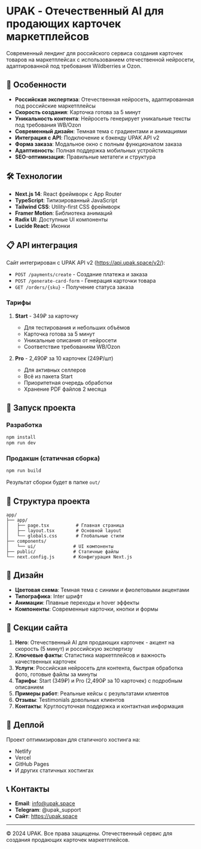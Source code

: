 
# UPAK - Отечественный AI для продающих карточек маркетплейсов

Современный лендинг для российского сервиса создания карточек товаров на маркетплейсах с использованием отечественной нейросети, адаптированной под требования Wildberries и Ozon.

## 🚀 Особенности

- **Российская экспертиза**: Отечественная нейросеть, адаптированная под российские маркетплейсы
- **Скорость создания**: Карточка готова за 5 минут
- **Уникальность контента**: Нейросеть генерирует уникальные тексты под требования WB/Ozon
- **Современный дизайн**: Темная тема с градиентами и анимациями
- **Интеграция с API**: Подключение к бэкенду UPAK API v2
- **Форма заказа**: Модальное окно с полным функционалом заказа
- **Адаптивность**: Полная поддержка мобильных устройств
- **SEO-оптимизация**: Правильные метатеги и структура

## 🛠️ Технологии

- **Next.js 14**: React фреймворк с App Router
- **TypeScript**: Типизированный JavaScript
- **Tailwind CSS**: Utility-first CSS фреймворк
- **Framer Motion**: Библиотека анимаций
- **Radix UI**: Доступные UI компоненты
- **Lucide React**: Иконки

## 📋 API интеграция

Сайт интегрирован с UPAK API v2 (https://api.upak.space/v2/):

- `POST /payments/create` - Создание платежа и заказа
- `POST /generate-card-form` - Генерация карточки товара
- `GET /orders/{sku}` - Получение статуса заказа

### Тарифы

1. **Start** - 349₽ за карточку
   - Для тестирования и небольших объёмов
   - Карточка готова за 5 минут
   - Уникальные описания от нейросети
   - Соответствие требованиям WB/Ozon

2. **Pro** - 2,490₽ за 10 карточек (249₽/шт)
   - Для активных селлеров
   - Всё из пакета Start
   - Приоритетная очередь обработки
   - Хранение PDF файлов 2 месяца

## 🚀 Запуск проекта

### Разработка

```bash
npm install
npm run dev
```

### Продакшн (статичная сборка)

```bash
npm run build
```

Результат сборки будет в папке `out/`

## 📁 Структура проекта

```
app/
├── app/
│   ├── page.tsx          # Главная страница
│   ├── layout.tsx        # Основной layout
│   └── globals.css       # Глобальные стили
├── components/
│   └── ui/              # UI компоненты
├── public/              # Статичные файлы
└── next.config.js       # Конфигурация Next.js
```

## 🎨 Дизайн

- **Цветовая схема**: Темная тема с синими и фиолетовыми акцентами
- **Типографика**: Inter шрифт
- **Анимации**: Плавные переходы и hover эффекты
- **Компоненты**: Современные карточки, кнопки и формы

## 📱 Секции сайта

1. **Hero**: Отечественный AI для продающих карточек - акцент на скорость (5 минут) и российскую экспертизу
2. **Ключевые факты**: Статистика маркетплейсов и важность качественных карточек
3. **Услуги**: Российская нейросеть для контента, быстрая обработка фото, готовые файлы за минуты
4. **Тарифы**: Start (349₽) и Pro (2,490₽ за 10 карточек) с подробным описанием
5. **Примеры работ**: Реальные кейсы с результатами клиентов
6. **Отзывы**: Testimonials довольных клиентов
7. **Контакты**: Круглосуточная поддержка и контактная информация

## 🔧 Деплой

Проект оптимизирован для статичного хостинга на:
- Netlify
- Vercel
- GitHub Pages
- И других статичных хостингах

## 📞 Контакты

- **Email**: info@upak.space
- **Telegram**: @upak_support
- **Сайт**: https://upak.space

---

© 2024 UPAK. Все права защищены. Отечественный сервис для создания продающих карточек маркетплейсов.
